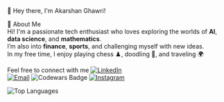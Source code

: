 👋 Hey there, I'm Akarshan Ghawri!

🚀 About Me  
Hi! I'm a passionate tech enthusiast who loves exploring the worlds of **AI**, **data science**, and **mathematics**.  
I’m also into **finance**, **sports**, and challenging myself with new ideas.  
In my free time, I enjoy playing chess ♟️, doodling 🎨, and traveling 🌍

Feel free to connect with me
[![LinkedIn](https://img.shields.io/badge/LinkedIn-blue?logo=linkedin&logoColor=white)](https://linkedin.com/in/akarshan-ghawri)  
[![Email](https://img.shields.io/badge/Email-red?logo=gmail&logoColor=white)](mailto:akarshanghawri@gmail.com)
![Codewars Badge](https://www.codewars.com/users/akarshanghawri/badges/large)
[![Instagram](https://img.shields.io/badge/Instagram-%23E4405F.svg?logo=instagram&logoColor=white)](https://instagram.com/akarshanghawri)

![Top Languages](https://github-readme-stats.vercel.app/api/top-langs/?username=your-username&layout=compact&theme=radical)
<!--
**akarshanghawri/akarshanghawri** is a ✨ _special_ ✨ repository because its `README.md` (this file) appears on your GitHub profile.

Here are some ideas to get you started:

- 🔭 I’m currently working on ...
- 🌱 I’m currently learning ...
- 👯 I’m looking to collaborate on ...
- 🤔 I’m looking for help with ...
- 💬 Ask me about ...
- 📫 How to reach me: ...
- 😄 Pronouns: ...
- ⚡ Fun fact: ...
-->
